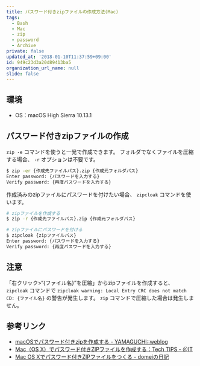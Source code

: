 ```yaml
---
title: パスワード付きzipファイルの作成方法(Mac)
tags:
  - Bash
  - Mac
  - zip
  - password
  - Archive
private: false
updated_at: '2018-01-10T11:37:59+09:00'
id: 949c23d3a20d89413ba5
organization_url_name: null
slide: false
---
```

## 環境
- OS：macOS High Sierra 10.13.1

## パスワード付きzipファイルの作成

`zip -e` コマンドを使うと一発で作成できます。
フォルダでなくファイルを圧縮する場合、 `-r` オプションは不要です。

```bash
$ zip -er {作成先ファイルパス}.zip {作成元フォルダパス}
Enter password: {パスワードを入力する}
Verify password: {再度パスワードを入力する}
```

作成済みのzipファイルにパスワードを付けたい場合、 `zipcloak` コマンドを使います。

```bash
# zipファイルを作成する
$ zip -r {作成先ファイルパス}.zip {作成元フォルダパス}

# zipファイルにパスワードを付ける
$ zipcloak {zipファイルパス}
Enter password: {パスワードを入力する}
Verify password: {再度パスワードを入力する}
```

## 注意

「右クリック>“{ファイル名}”を圧縮」からzipファイルを作成すると、 `zipcloak` コマンドで `zipcloak warning: Local Entry CRC does not match CD: {ファイル名}` の警告が発生します。
 `zip` コマンドで圧縮した場合は発生しません。

## 参考リンク
- [macOSでパスワード付きzipを作成する - YAMAGUCHI::weblog](http://ymotongpoo.hatenablog.com/entry/2017/04/24/151211)
- [Mac（OS X）でパスワード付きZIPファイルを作成する：Tech TIPS - ＠IT](http://www.atmarkit.co.jp/ait/articles/1511/20/news027.html)
- [Mac OS Xでパスワード付きZIPファイルをつくる - domeiの日記](http://d.hatena.ne.jp/domei/20101119/1290173441)
